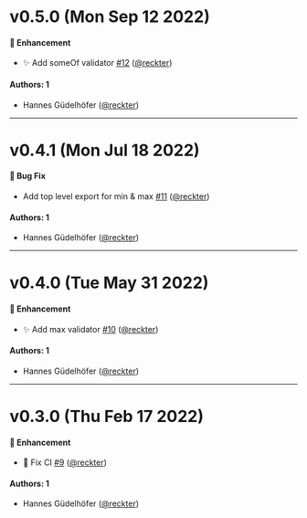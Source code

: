 # v0.5.0 (Mon Sep 12 2022)

#### 🚀 Enhancement

- :sparkles: Add someOf validator
  [#12](https://github.com/opencreek/vlad/pull/12)
  ([@reckter](https://github.com/reckter))

#### Authors: 1

- Hannes Güdelhöfer ([@reckter](https://github.com/reckter))

---

# v0.4.1 (Mon Jul 18 2022)

#### 🐛 Bug Fix

- Add top level export for min & max
  [#11](https://github.com/opencreek/vlad/pull/11)
  ([@reckter](https://github.com/reckter))

#### Authors: 1

- Hannes Güdelhöfer ([@reckter](https://github.com/reckter))

---

# v0.4.0 (Tue May 31 2022)

#### 🚀 Enhancement

- :sparkles: Add max validator [#10](https://github.com/opencreek/vlad/pull/10)
  ([@reckter](https://github.com/reckter))

#### Authors: 1

- Hannes Güdelhöfer ([@reckter](https://github.com/reckter))

---

# v0.3.0 (Thu Feb 17 2022)

#### 🚀 Enhancement

- :bug: Fix CI [#9](https://github.com/opencreek/vlad/pull/9)
  ([@reckter](https://github.com/reckter))

#### Authors: 1

- Hannes Güdelhöfer ([@reckter](https://github.com/reckter))

